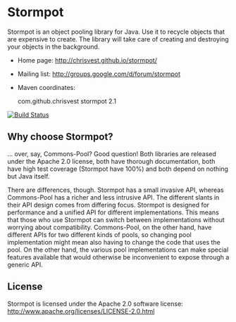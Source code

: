 Stormpot
========

Stormpot is an object pooling library for Java. Use it to recycle objects that
are expensive to create. The library will take care of creating and destroying
your objects in the background.

 * Home page: http://chrisvest.github.io/stormpot/
 * Mailing list: http://groups.google.com/d/forum/stormpot
 * Maven coordinates:

    <dependency>
      <groupId>com.github.chrisvest</groupId>
      <artifactId>stormpot</artifactId>
      <version>2.1</version>
    </dependency>

[![Build Status](https://travis-ci.org/chrisvest/stormpot.png)](https://travis-ci.org/chrisvest/stormpot)

Why choose Stormpot?
--------------------

... over, say, Commons-Pool? Good question! Both libraries are released under
the Apache 2.0 license, both have thorough documentation, both have high test
coverage (Stormpot have 100%) and both depend on nothing but Java itself.

There are differences, though. Stormpot has a small invasive API, whereas
Commons-Pool has a richer and less intrusive API. The different slants in their
API design comes from differing focus. Stormpot is designed for performance
and a unified API for different implementations. This means that those who use
Stormpot can switch between implementations without worrying about
compatibility. Commons-Pool, on the other hand, have different APIs for
two different kinds of pools, so changing pool implementation might mean also
having to change the code that uses the pool. On the other hand, the various
pool implementations can make special features available that would otherwise
be inconvenient to expose through a generic API.

License
-------

Stormpot is licensed under the Apache 2.0 software license:
http://www.apache.org/licenses/LICENSE-2.0.html

